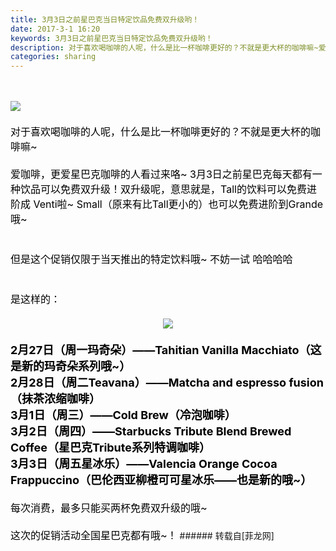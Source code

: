 ```yaml
---
title: 3月3日之前星巴克当日特定饮品免费双升级哟！
date: 2017-3-1 16:20
keywords: 3月3日之前星巴克当日特定饮品免费双升级哟！
description: 对于喜欢喝咖啡的人呢，什么是比一杯咖啡更好的？不就是更大杯的咖啡嘛~爱咖啡，更爱星巴克咖啡的人看过来咯~ 3月3日之前星巴克每天都有一种饮品可以免费双升级！双升级呢，意思就是，Tall的饮料可以免费进阶成 Venti啦~ Small（原来有比Tall更小的）也可以免费进阶到Grande哦~ 但是这个促销仅限于当天推出的特定饮料哦~ 不妨一试 哈哈哈哈是这样的：2月27日（周一玛奇朵）——Tahitian Vanilla Macchiato（这是新的玛奇朵系列哦~）2月28日（周二Teavana）——Matcha and espresso fusion（抹茶浓缩咖啡）3月1日（周三）——Cold Brew（冷泡咖啡）3月2日（周四）——Starbucks Tribute Blend Brewed Coffee（星巴克Tribute系列特调咖啡）3月3日（周五星冰乐）——Valencia Orange Cocoa Frappuccino（巴伦西亚柳橙可可星冰乐——也是新的哦~）每次消费，最多只能买两杯免费双升级的哦~ 这次的促销活动全国星巴克都有哦~！
categories: sharing
---
```

<td class="t_f" id="postmessage_568451">

<font size="3"><font color="Black"><br/>

<img aid="502344" data-cf-modified-d0b2bb6135d4f10691244f20-="" file="data/attachment/forum/201703/01/161936ua2bbbeb828bfe28.jpg.thumb.jpg" id="aimg_502344" inpost="1" onclick="" onmouseover="" src="http://www.flw.ph/data/attachment/forum/201703/01/161936ua2bbbeb828bfe28.jpg" style="cursor:pointer" zoomfile="data/attachment/forum/201703/01/161936ua2bbbeb828bfe28.jpg"/>


<br/>
<br/>
对于喜欢喝咖啡的人呢，什么是比一杯咖啡更好的？不就是更大杯的咖啡嘛~<br/>
<br/>
爱咖啡，更爱星巴克咖啡的人看过来咯~ 3月3日之前星巴克每天都有一种饮品可以免费双升级！双升级呢，意思就是，Tall的饮料可以免费进阶成 Venti啦~ Small（原来有比Tall更小的）也可以免费进阶到Grande哦~ <br/>
<br/>
<br/>
但是这个促销仅限于当天推出的特定饮料哦~ 不妨一试 哈哈哈哈<br/>
<br/>
<br/>
是这样的：<br/>
<br/>
<div align="center">

<img aid="502343" data-cf-modified-d0b2bb6135d4f10691244f20-="" file="data/attachment/forum/201703/01/161935i9800q80vviiia5v.jpg.thumb.jpg" id="aimg_502343" inpost="1" onclick="" onmouseover="" src="http://www.flw.ph/data/attachment/forum/201703/01/161935i9800q80vviiia5v.jpg" style="cursor:pointer" zoomfile="data/attachment/forum/201703/01/161935i9800q80vviiia5v.jpg"/>


</div><br/>
<strong><font size="4">2月27日（周一玛奇朵）——Tahitian Vanilla Macchiato（这是新的玛奇朵系列哦~）<br/>
2月28日（周二Teavana）——Matcha and espresso fusion（抹茶浓缩咖啡）<br/>
3月1日（周三）——Cold Brew（冷泡咖啡）<br/>
3月2日（周四）——Starbucks Tribute Blend Brewed Coffee（星巴克Tribute系列特调咖啡）<br/>
3月3日（周五星冰乐）——Valencia Orange Cocoa Frappuccino（巴伦西亚柳橙可可星冰乐——也是新的哦~）</font></strong><br/>
<br/>
每次消费，最多只能买两杯免费双升级的哦~ <br/>
<br/>
这次的促销活动全国星巴克都有哦~！</font></font></td>
###### 转载自[菲龙网]